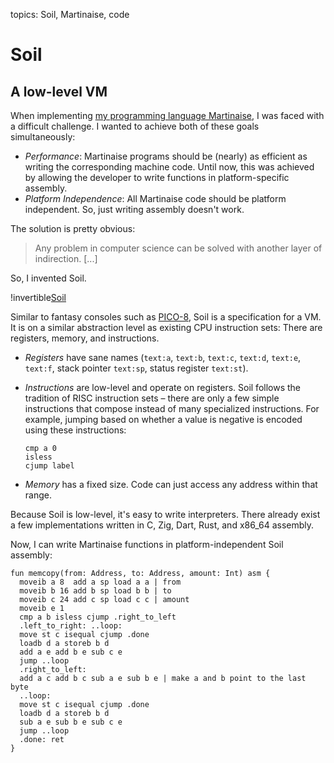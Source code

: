 topics: Soil, Martinaise, code

# Soil

## A low-level VM

When implementing [my programming language Martinaise](https://github.com/MarcelGarus/martinaise), I was faced with a difficult challenge.
I wanted to achieve both of these goals simultaneously:

- *Performance*:
  Martinaise programs should be (nearly) as efficient as writing the corresponding machine code.
  Until now, this was achieved by allowing the developer to write functions in platform-specific assembly.
- *Platform Independence*:
  All Martinaise code should be platform independent.
  So, just writing assembly doesn't work.

The solution is pretty obvious:

> Any problem in computer science can be solved with another layer of indirection. \[...\]

So, I invented Soil.

!invertible[Soil](files/soil.png)

Similar to fantasy consoles such as [PICO-8](https://www.lexaloffle.com/pico-8.php), Soil is a specification for a VM.
It is on a similar abstraction level as existing CPU instruction sets:
There are registers, memory, and instructions.

- *Registers* have sane names (`text:a`, `text:b`, `text:c`, `text:d`, `text:e`, `text:f`, stack pointer `text:sp`, status register `text:st`).
- *Instructions* are low-level and operate on registers.
  Soil follows the tradition of RISC instruction sets – there are only a few simple instructions that compose instead of many specialized instructions.
  For example, jumping based on whether a value is negative is encoded using these instructions:
  
  ```soil
  cmp a 0
  isless
  cjump label
  ```
- *Memory* has a fixed size.
  Code can just access any address within that range.

Because Soil is low-level, it's easy to write interpreters.
There already exist a few implementations written in C, Zig, Dart, Rust, and x86\_64 assembly.

Now, I can write Martinaise functions in platform-independent Soil assembly:

```soil
fun memcopy(from: Address, to: Address, amount: Int) asm {
  moveib a 8  add a sp load a a | from
  moveib b 16 add b sp load b b | to
  moveib c 24 add c sp load c c | amount
  moveib e 1
  cmp a b isless cjump .right_to_left
  .left_to_right: ..loop:
  move st c isequal cjump .done
  loadb d a storeb b d
  add a e add b e sub c e
  jump ..loop
  .right_to_left:
  add a c add b c sub a e sub b e | make a and b point to the last byte
  ..loop:
  move st c isequal cjump .done
  loadb d a storeb b d
  sub a e sub b e sub c e
  jump ..loop
  .done: ret
}
```

